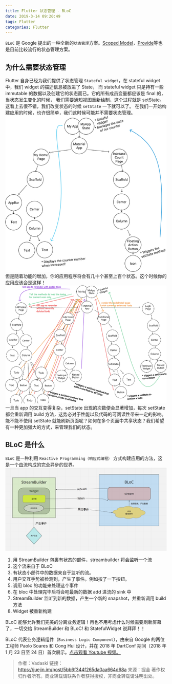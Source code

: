 ```yaml
---
title: Flutter 状态管理 - BLoC
date: 2019-3-14 09:20:49
tags: Flutter
categories: Flutter
---
```


`BLoC` 是 Google 提出的一种全新的`状态管理`方案。[Scoped Model](https://juejin.im/post/5b97fa0d5188255c5546dcf8)，[Provide](https://juejin.im/post/5c6d4b52f265da2dc675b407)等也是目前比较流行的状态管理方案。

## 为什么需要状态管理
Flutter 自身已经为我们提供了状态管理 `Stateful widget`，在 stateful widget 中，我们 widget 的描述信息被放进了 State，
而 stateful widget 只是持有一些 immutable 的数据以及创建它的状态而已。它的所有成员变量都应该是 final 的，当状态发生变化的时候，
我们需要通知视图重新绘制，这个过程就是 setState。这看上去很不错，我们改变状态的时候 `setState` 一下就可以了。 
在我们一开始构建应用的时候，也许很简单，我们这时候可能并不需要状态管理。
![](https://raw.githubusercontent.com/yangxiaoge/PersonResources/master/flutter/setState%E7%AE%80%E5%8D%95%E5%9E%8B.png)
但是随着功能的增加，你的应用程序将会有几十个甚至上百个状态。这个时候你的应用应该会是这样！
![](https://raw.githubusercontent.com/yangxiaoge/PersonResources/master/flutter/setState%E5%A4%8D%E6%9D%82%E5%9E%8B.png)
一旦当 app 的交互变得复杂，setState 出现的次数便会显著增加，每次 setState 都会重新调用 build 方法，这势必对于性能以及代码的可阅读性带来一定的影响。
能不能不使用 setState 就能刷新页面呢？如何在多个页面中共享状态？我们希望有一种更加强大的方式，来管理我们的状态。

## BLoC 是什么
`BLoC` 是一种利用 `Reactive Programming（响应式编程）` 方式构建应用的方法，这是一个由流构成的完全异步的世界。
![](https://raw.githubusercontent.com/yangxiaoge/PersonResources/master/flutter/bloc.png)

1. 用 StreamBuilder 包裹有状态的部件，streambuilder 将会监听一个流
2. 这个流来自于 BLoC
3. 有状态小部件中的数据来自于监听的流。
4. 用户交互手势被检测到，产生了事件。例如按了一下按钮。
5. 调用 bloc 的功能来处理这个事件
6. 在 bloc 中处理完毕后将会吧最新的数据 add 进流的 sink 中
7. StreamBuilder 监听到新的数据，产生一个新的 snapshot，并重新调用 build 方法
8. Widget 被重新构建

BLoC 能够允许我们完美的分离业务逻辑！再也不用考虑什么时候需要刷新屏幕了，一切交给 StreamBuilder 和 BLoC! 和 StatefulWidget 说拜拜！！

BLoC 代表业务逻辑组件（`Business Logic Component`），由来自 Google 的两位工程师 Paolo Soares 和 Cong Hui 设计，并在 2018 年 DartConf 期间（2018 年 1 月 23 日至 24 日）首次展示。[点击观看 Youtube 视频。](https://link.juejin.im/?target=https%3A%2F%2Fwww.youtube.com%2Fwatch%3Fv%3DPLHln7wHgPE)


>作者：Vadaski
链接：https://juejin.im/post/5bb6f344f265da0aa664d68a
来源：掘金
著作权归作者所有。商业转载请联系作者获得授权，非商业转载请注明出处。